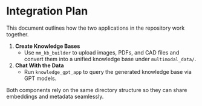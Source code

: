 # Integration Plan

This document outlines how the two applications in the repository work together.

1. **Create Knowledge Bases**
   - Use `mm_kb_builder` to upload images, PDFs, and CAD files and convert them into a unified knowledge base under `multimodal_data/`.
2. **Chat With the Data**
   - Run `knowledge_gpt_app` to query the generated knowledge base via GPT models.

Both components rely on the same directory structure so they can share embeddings and metadata seamlessly.
